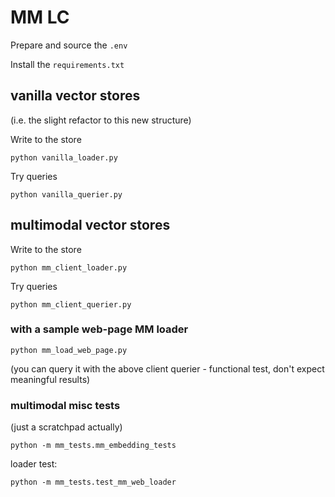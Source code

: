 # MM LC

Prepare and source the `.env`

Install the `requirements.txt`

## vanilla vector stores

(i.e. the slight refactor to this new structure)

Write to the store

```
python vanilla_loader.py
```

Try queries

```
python vanilla_querier.py
```

## multimodal vector stores

Write to the store

```
python mm_client_loader.py
```

Try queries

```
python mm_client_querier.py
```

### with a sample web-page MM loader

```
python mm_load_web_page.py
```

(you can query it with the above client querier -
functional test, don't expect meaningful results)

### multimodal misc tests

(just a scratchpad actually)

```
python -m mm_tests.mm_embedding_tests
```

loader test:

```
python -m mm_tests.test_mm_web_loader
```